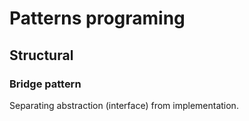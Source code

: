 # Patterns programing

## Structural
### Bridge pattern
Separating abstraction (interface) from implementation.
